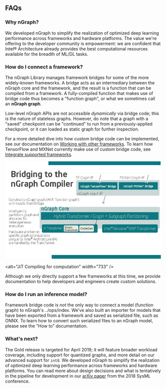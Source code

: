FAQs
----

### Why nGraph?

We developed nGraph to simplify the realization of optimized deep learning 
performance across frameworks and hardware platforms. The value we're offering 
to the developer community is empowerment: we are confident that Intel® 
Architecture already provides the best computational resources available 
for the breadth of ML/DL tasks.


### How do I connect a framework?

The nGraph Library manages framework bridges for some of the more widely-known 
frameworks. A bridge acts as an intermediary between the nGraph core and the 
framework, and the result is a function that can be compiled from a framework. 
A fully-compiled function that makes use of bridge code thus becomes a 
"function graph", or what we sometimes call an **nGraph graph**.

Low-level nGraph APIs are not accessible *dynamically* via bridge code; this 
is the nature of stateless graphs. However, do note that a graph with a 
"saved" checkpoint can be "continued" to run from a previously-applied checkpoint, 
or it can loaded as static graph for further inspection.

For a more detailed dive into how custom bridge code can be implemented, see our 
documentation on [Working with other frameworks]. To learn how TensorFlow and MXNet 
currently make use of custom bridge code, see [Integrate supported frameworks].

![](doc/sphinx/source/graphics/bridge-to-graph-compiler.png) 

<alt="JiT Compiling for computation" width="733" />

Although we only directly support a few frameworks at this time, we provide 
documentation to help developers and engineers create custom solutions. 


### How do I run an inference model?

Framework bridge code is *not* the only way to connect a model (function graph) to 
nGraph's ../ops/index. We've also built an importer for models that have been 
exported from a framework and saved as serialized file, such as ONNX. To learn 
how to convert such serialized files to an nGraph model, please see the "How to" 
documentation.

### What's next?

The Gold release is targeted for April 2019; it will feature broader workload 
coverage, including support for quantized graphs, and more detail on our 
advanced support for ``int8``.  We developed nGraph to simplify the realization 
of optimized deep learning performance across frameworks and hardware platforms. 
You can read more about design decisions and what is tentatively in the pipeline 
for development in our [arXiv paper](https://arxiv.org/pdf/1801.08058.pdf) from 
the 2018 SysML conference.



[Working with other frameworks]: http://ngraph.nervanasys.com/docs/latest/frameworks/index.html
[Integrate supported frameworks]: http://ngraph.nervanasys.com/docs/latest/framework-integration-guides.html
